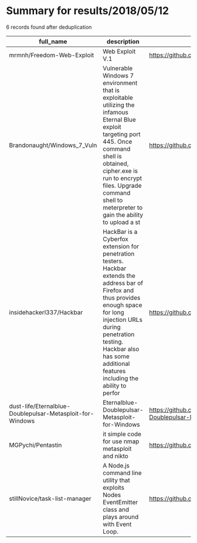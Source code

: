 
# Summary for results/2018/05/12
    
6 records found after deduplication

| full_name | description | html_url | matched_list | matched_count | pushed_at | size | stargazers_count | language | forks_count | vul_ids |
|-----------------------------------------------------------|------------------------------------------------------------------------------------------------------------------------------------------------------------------------------------------------------------------------------------------------------------------|------------------------------------------------------------------------------|----------------------------------|-----------------|---------------------------|--------|--------------------|------------|---------------|-----------|
| mrmnh/Freedom-Web-Exploit | Web Exploit V.1 | https://github.com/mrmnh/Freedom-Web-Exploit | ['exploit'] | 1 | 2018-05-12 02:43:19+00:00 | 1 | 0 | Ruby | 0 | [] |
| Brandonaught/Windows_7_Vuln | Vulnerable Windows 7 environment that is exploitable utilizing the infamous Eternal Blue exploit targeting port 445. Once command shell is obtained, cipher.exe is run to encrypt files. Upgrade command shell to meterpreter to gain the ability to upload a st | https://github.com/Brandonaught/Windows_7_Vuln | ['exploit'] | 1 | 2018-05-12 00:21:25+00:00 | 2 | 0 | | 0 | [] |
| insidehackerl337/Hackbar | HackBar is a Cyberfox extension for penetration testers. Hackbar extends the address bar of Firefox and thus provides enough space for long injection URLs during penetration testing. Hackbar also has some additional features including the ability to perfor | https://github.com/insidehackerl337/Hackbar | ['exploit'] | 1 | 2018-05-12 04:07:17+00:00 | 0 | 0 | | 0 | [] |
| dust-life/Eternalblue-Doublepulsar-Metasploit-for-Windows | Eternalblue-Doublepulsar-Metasploit-for-Windows | https://github.com/dust-life/Eternalblue-Doublepulsar-Metasploit-for-Windows | ['metasploit module OR payload'] | 1 | 2018-05-12 11:53:03+00:00 | 2880 | 1 | Ruby | 0 | [] |
| MGPychi/Pentastin | it simple code for use nmap metasploit and nikto | https://github.com/MGPychi/Pentastin | ['metasploit module OR payload'] | 1 | 2018-05-12 15:52:16+00:00 | 3 | 0 | Python | 0 | [] |
| stillNovice/task-list-manager | A Node.js command line utility that exploits Nodes EventEmitter class and plays around with Event Loop. | https://github.com/stillNovice/task-list-manager | ['exploit'] | 1 | 2018-05-12 19:39:38+00:00 | 87 | 0 | JavaScript | 0 | [] |

